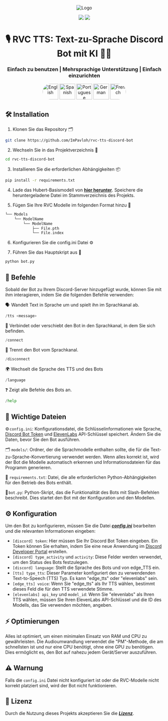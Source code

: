 <div align="center">
  
![Logo](https://support.discord.com/hc/article_attachments/115002567312/Robot.gif)
  
<a href="https://github.com/ImPavloh/rvc-tts-discord-bot" target="_blank"><img src="https://img.shields.io/github/license/impavloh/rvc-tts-discord-bot?style=for-the-badge&logo=github&logoColor=white"></a>
<a href="https://twitter.com/ImPavloh" target="_blank"><img src="https://img.shields.io/badge/Pavloh-%231DA1F2.svg?style=for-the-badge&logo=twitter&logoColor=white"></a>

<h1>🎙️ RVC TTS: Text-zu-Sprache Discord Bot mit KI 🤖💬</h1>
<h3>Einfach zu benutzen | Mehrsprachige Unterstützung | Einfach einzurichten</h3>
<a href="README.md"><img alt="English" src="https://unpkg.com/language-icons/icons/en.svg" width="50px" style="border-top-left-radius: 25px; border-bottom-left-radius: 25px;"></a>
<a href="README_es.md"><img alt="Spanish" src="https://unpkg.com/language-icons/icons/es.svg" width="50px"></a>
<a href="README_pt.md"><img alt="Portuguese" src="https://unpkg.com/language-icons/icons/pt.svg" width="50px"></a>
<a href="README_de.md"><img alt="German" src="https://unpkg.com/language-icons/icons/de.svg" width="50px"></a>
<a href="README_fr.md"><img alt="French" src="https://unpkg.com/language-icons/icons/fr.svg" width="50px" style="border-top-right-radius: 25px; border-bottom-right-radius: 25px;"></a>
</div>

## 🛠️ Installation

1. Klonen Sie das Repository 🗂️ 
```bash
git clone https://github.com/ImPavloh/rvc-tts-discord-bot
```

2. Wechseln Sie in das Projektverzeichnis 📁 
```bash
cd rvc-tts-discord-bot
```

3. Installieren Sie die erforderlichen Abhängigkeiten 📦
```bash
pip install -r requirements.txt
```

4. Lade das Hubert-Basismodell von **[hier herunter](https://huggingface.co/spaces/ImPavloh/RVC-TTS-Demo/resolve/main/hubert_base.pt)**. Speichere die heruntergeladene Datei im Stammverzeichnis des Projekts.

5. Fügen Sie Ihre RVC Modelle im folgenden Format hinzu 📂
```Swift
└── Models
    └── ModelName
        └── ModelName
            ├── File.pth
            └── File.index
```

6. Konfigurieren Sie die config.ini Datei ⚙️

7. Führen Sie das Hauptskript aus 🚀
```bash
python bot.py
```

## 📝 Befehle 

Sobald der Bot zu Ihrem Discord-Server hinzugefügt wurde, können Sie mit ihm interagieren, indem Sie die folgenden Befehle verwenden:

🗣️ Wandelt Text in Sprache um und spielt ihn im Sprachkanal ab.
```python
/tts <message>
```

🔗 Verbindet oder verschiebt den Bot in den Sprachkanal, in dem Sie sich befinden.
```python
/connect
```

🔌 Trennt den Bot vom Sprachkanal.
```python
/disconnect
```

🌍 Wechselt die Sprache des TTS und des Bots
```python
/language
```

❓ Zeigt alle Befehle des Bots an.
```python
/help
```

## 📄 Wichtige Dateien

⚙️ `config.ini`: Konfigurationsdatei, die Schlüsselinformationen wie Sprache, [Discord Bot Token](https://discord.com/developers/applications) und [ElevenLabs](https://elevenlabs.io) API-Schlüssel speichert. Ändern Sie die Daten, bevor Sie den Bot ausführen.

🗂️ `models/`: Ordner, der die Sprachmodelle enthalten sollte, die für die Text-zu-Sprache-Konvertierung verwendet werden. Wenn alles korrekt ist, wird der Bot die Modelle automatisch erkennen und Informationsdateien für das Programm generieren.

📑 `requirements.txt`: Datei, die alle erforderlichen Python-Abhängigkeiten für den Betrieb des Bots enthält.

🤖 `bot.py`: Python-Skript, das die Funktionalität des Bots mit Slash-Befehlen beschreibt. Dies startet den Bot mit der Konfiguration und den Modellen.

## ⚙️ Konfiguration

Um den Bot zu konfigurieren, müssen Sie die Datei ***[config.ini](https://github.com/ImPavloh/cpu-rvc-tts-discord-bot/blob/main/config.ini)*** bearbeiten und die relevanten Informationen eingeben:

- `[discord] token`: Hier müssen Sie Ihr Discord Bot Token eingeben. Ein Token können Sie erhalten, indem Sie eine neue Anwendung im [Discord Developer Portal](https://discord.com/developers/applications) erstellen.
- `[discord] type_activity` und `activity`: Diese Felder werden verwendet, um den Status des Bots festzulegen.
- `[discord] language`: Stellt die Sprache des Bots und von edge_TTS ein.
- `[tts] type_tts`: Dieser Parameter konfiguriert den zu verwendenden Text-to-Speech (TTS) Typ. Es kann "edge_tts" oder "elevenlabs" sein.
- `[edge_tts] voice`: Wenn Sie "edge_tts" als Ihr TTS wählen, bestimmt dieses Feld die für den TTS verwendete Stimme.
- `[elevenlabs] api_key` und `model_id`: Wenn Sie "elevenlabs" als Ihren TTS wählen, müssen Sie Ihren ElevenLabs API-Schlüssel und die ID des Modells, das Sie verwenden möchten, angeben.

## ⚡ Optimierungen

Alles ist optimiert, um einen minimalen Einsatz von RAM und CPU zu gewährleisten. Die Audioumwandlung verwendet die "PM"-Methode, die am schnellsten ist und nur eine CPU benötigt, ohne eine GPU zu benötigen. Dies ermöglicht es, den Bot auf nahezu jedem Gerät/Server auszuführen.

## ⚠️ Warnung

Falls die `config.ini` Datei nicht konfiguriert ist oder die RVC-Modelle nicht korrekt platziert sind, wird der Bot nicht funktionieren.

## 📝 Lizenz

Durch die Nutzung dieses Projekts akzeptieren Sie die ***[Lizenz](https://github.com/ImPavloh/rvc-tts-discord-bot/blob/main/LICENSE)***.
